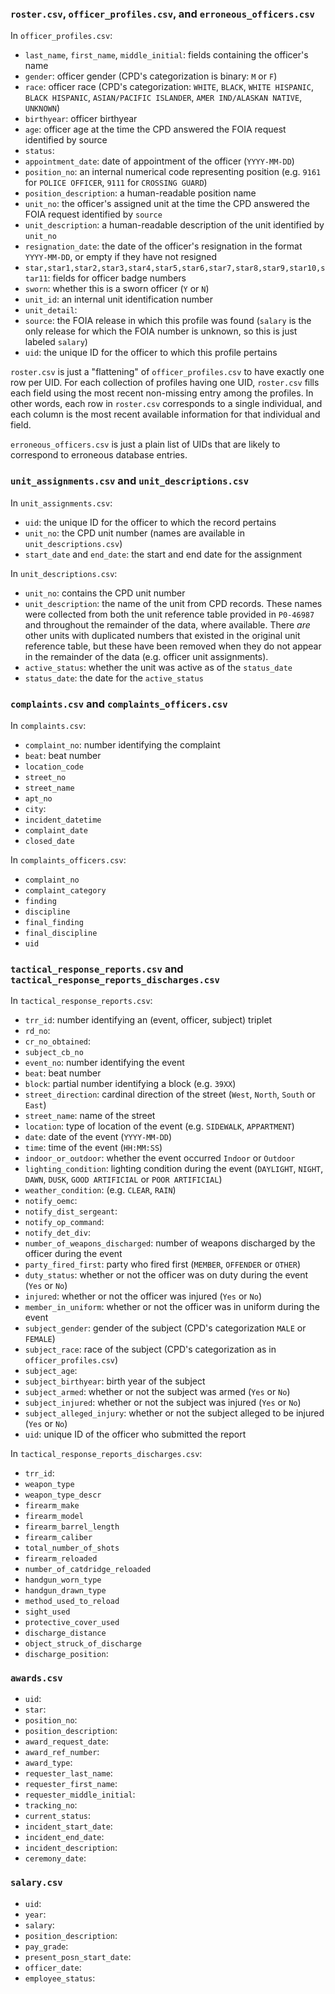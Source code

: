 ### `roster.csv`, `officer_profiles.csv`, and `erroneous_officers.csv`

In `officer_profiles.csv`:
- `last_name`, `first_name`, `middle_initial`: fields containing the officer's name
- `gender`: officer gender (CPD's categorization is binary: `M` or `F`)
- `race`: officer race (CPD's categorization: `WHITE`, `BLACK`, `WHITE HISPANIC`, `BLACK HISPANIC`, `ASIAN/PACIFIC ISLANDER`, `AMER IND/ALASKAN NATIVE`, `UNKNOWN`)
- `birthyear`: officer birthyear
- `age`: officer age at the time the CPD answered the FOIA request identified by source
- `status`:
- `appointment_date`: date of appointment of the officer (`YYYY-MM-DD`)
- `position_no`: an internal numerical code representing position (e.g. `9161` for `POLICE OFFICER`, `9111` for `CROSSING GUARD`)
- `position_description`: a human-readable position name
- `unit_no`: the officer's assigned unit at the time the CPD answered the FOIA request identified by `source`
- `unit_description`: a human-readable description of the unit identified by `unit_no`
- `resignation_date`: the date of the officer's resignation in the format `YYYY-MM-DD`, or empty if they have not resigned
- `star,star1,star2,star3,star4,star5,star6,star7,star8,star9,star10,star11`: fields for officer badge numbers
- `sworn`: whether this is a sworn officer (`Y` or `N`)
- `unit_id`: an internal unit identification number
- `unit_detail`:
- `source`: the FOIA release in which this profile was found (`salary` is the only release for which the FOIA number is unknown, so this is just labeled `salary`)
- `uid`: the unique ID for the officer to which this profile pertains

`roster.csv` is just a "flattening" of `officer_profiles.csv` to have exactly one row per UID. For each collection of profiles having one UID, `roster.csv` fills each field using the most recent non-missing entry among the profiles. In other words, each row in `roster.csv` corresponds to a single individual, and each column is the most recent available information for that individual and field. 

`erroneous_officers.csv` is just a plain list of UIDs that are likely to correspond to erroneous database entries.

### `unit_assignments.csv` and `unit_descriptions.csv`

In `unit_assignments.csv`:
- `uid`: the unique ID for the officer to which the record pertains
- `unit_no`: the CPD unit number (names are available in `unit_descriptions.csv`)
- `start_date` and `end_date`: the start and end date for the assignment

In `unit_descriptions.csv`:
- `unit_no`: contains the CPD unit number
- `unit_description`: the name of the unit from CPD records. These names were collected from both the unit reference table provided in `P0-46987` and throughout the remainder of the data, where available. There *are* other units with duplicated numbers that existed in the original unit reference table, but these have been removed when they do not appear in the remainder of the data (e.g. officer unit assignments).
- `active_status`: whether the unit was active as of the `status_date` 
- `status_date`: the date for the `active_status`


### `complaints.csv` and `complaints_officers.csv`

In `complaints.csv`:
- `complaint_no`: number identifying the complaint
- `beat`: beat number
- `location_code`
- `street_no`
- `street_name`
- `apt_no`
- `city`:
- `incident_datetime`
- `complaint_date`
- `closed_date`

In `complaints_officers.csv`:
- `complaint_no`
- `complaint_category`
- `finding`
- `discipline`
- `final_finding`
- `final_discipline`
- `uid`

### `tactical_response_reports.csv` and `tactical_response_reports_discharges.csv`

In `tactical_response_reports.csv`:
- `trr_id`: number identifying an (event, officer, subject) triplet
- `rd_no`:
- `cr_no_obtained`: 
- `subject_cb_no`
- `event_no`: number identifying the event
- `beat`: beat number
- `block`: partial number identifying a block (e.g. `39XX`)
- `street_direction`: cardinal direction of the street (`West`, `North`, `South` or `East`)
- `street_name`: name of the street
- `location`: type of location of the event (e.g. `SIDEWALK`, `APPARTMENT`)
- `date`: date of the event (`YYYY-MM-DD`)
- `time`: time of the event (`HH:MM:SS`)
- `indoor_or_outdoor`: whether the event occurred `Indoor` or `Outdoor`
- `lighting_condition`: lighting condition during the event (`DAYLIGHT`, `NIGHT`, `DAWN`, `DUSK`, `GOOD ARTIFICIAL` or `POOR ARTIFICIAL`)
- `weather_condition`: (e.g. `CLEAR`, `RAIN`)
- `notify_oemc`:
- `notify_dist_sergeant`:
- `notify_op_command`:
- `notify_det_div`:
- `number_of_weapons_discharged`: number of weapons discharged by the officer during the event
- `party_fired_first`: party who fired first (`MEMBER`, `OFFENDER` or `OTHER`)
- `duty_status`: whether or not the officer was on duty during the event (`Yes` or `No`)
- `injured`: whether or not the officer was injured (`Yes` or `No`)
- `member_in_uniform`: whether or not the officer was in uniform during the event
- `subject_gender`: gender of the subject (CPD's categorization `MALE` or `FEMALE`)
- `subject_race`: race of the subject (CPD's categorization as in `officer_profiles.csv`)
- `subject_age`:
- `subject_birthyear`: birth year of the subject
- `subject_armed`: whether or not the subject was armed (`Yes` or `No`)
- `subject_injured`: whether or not the subject was injured (`Yes` or `No`)
- `subject_alleged_injury`: whether or not the subject alleged to be injured (`Yes` or `No`)
- `uid`: unique ID of the officer who submitted the report

In `tactical_response_reports_discharges.csv`:
- `trr_id`:
- `weapon_type`
- `weapon_type_descr`
- `firearm_make`
- `firearm_model`
- `firearm_barrel_length`
- `firearm_caliber`
- `total_number_of_shots`
- `firearm_reloaded`
- `number_of_catdridge_reloaded`
- `handgun_worn_type`
- `handgun_drawn_type`
- `method_used_to_reload`
- `sight_used`
- `protective_cover_used`
- `discharge_distance`
- `object_struck_of_discharge`
- `discharge_position`:

### `awards.csv`
- `uid`:
- `star`:
- `position_no`:
- `position_description`:
- `award_request_date`:
- `award_ref_number`:
- `award_type`:
- `requester_last_name`:
- `requester_first_name`:
- `requester_middle_initial`:
- `tracking_no`:
- `current_status`:
- `incident_start_date`:
- `incident_end_date`:
- `incident_description`:
- `ceremony_date`:

### `salary.csv`
- `uid`:
- `year`:
- `salary`:
- `position_description`:
- `pay_grade`:
- `present_posn_start_date`:
- `officer_date`:
- `employee_status`:


